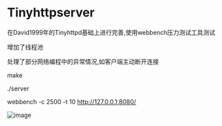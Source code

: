 # Tinyhttpserver
在David1999年的Tinyhttpd基础上进行完善,使用webbench压力测试工具测试

增加了线程池

处理了部分网络编程中的异常情况,如客户端主动断开连接

make

./server

webbench -c 2500 -t 10 http://127.0.0.1:8080/

 ![image](https://github.com/xiaohu306/Tinyhttpserver/httpdocs/test.png)
